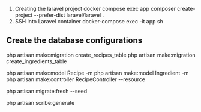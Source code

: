 1. Creating the laravel project
   docker compose exec app composer create-project --prefer-dist laravel/laravel .
2. SSH Into Laravel container
   docker-compose exec -it app sh

## Create the database configurations

php artisan make:migration create_recipes_table
php artisan make:migration create_ingredients_table

php artisan make:model Recipe -m
php artisan make:model Ingredient -m
php artisan make:controller RecipeController --resource

php artisan migrate:fresh --seed

php artisan scribe:generate
